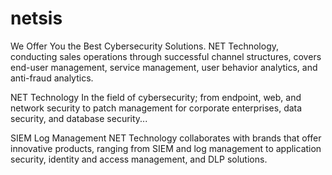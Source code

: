 # netsis
We Offer You the Best Cybersecurity Solutions.
NET Technology, conducting sales operations through successful channel structures, covers end-user management, service management, user behavior analytics, and anti-fraud analytics.

NET Technology
In the field of cybersecurity; from endpoint, web, and network security to patch management for corporate enterprises, data security, and database security...

SIEM Log Management
NET Technology collaborates with brands that offer innovative products, ranging from SIEM and log management to application security, identity and access management, and DLP solutions.
